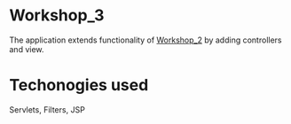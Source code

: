 # Workshop_3

The application extends functionality of [Workshop_2](https://github.com/michofilip/Workshop_2) by adding controllers and view.

# Techonogies used

Servlets, Filters, JSP
